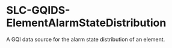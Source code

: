 # SLC-GQIDS-ElementAlarmStateDistribution
A GQI data source for the alarm state distribution of an element.
